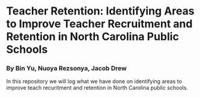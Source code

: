 # Teacher Retention: Identifying Areas to Improve Teacher Recruitment and Retention in North Carolina Public Schools

### By Bin Yu, Nuoya Rezsonya, Jacob Drew

In this repository we will log what we have done on identifying areas to improve teach recuritment and retention in North Carolina public schools. 
